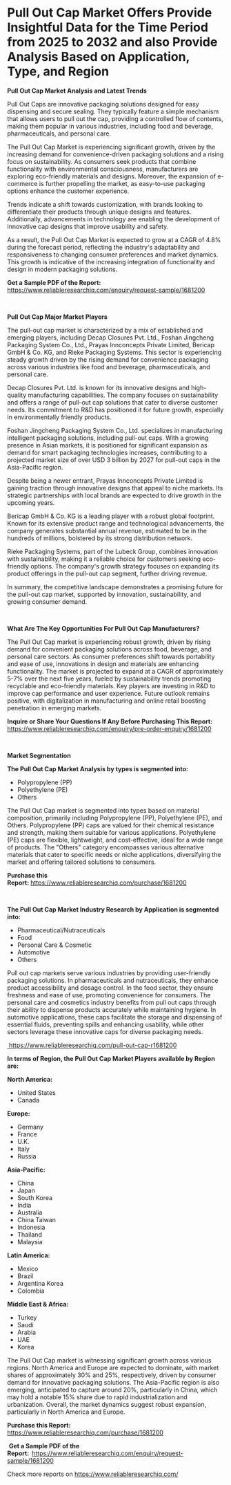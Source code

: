 <p><h1>Pull Out Cap Market Offers Provide Insightful Data for the Time Period from 2025 to 2032 and also Provide Analysis Based on Application, Type, and Region</h1></p><p><strong>Pull Out Cap Market Analysis and Latest Trends</strong></p>
<p><p>Pull Out Caps are innovative packaging solutions designed for easy dispensing and secure sealing. They typically feature a simple mechanism that allows users to pull out the cap, providing a controlled flow of contents, making them popular in various industries, including food and beverage, pharmaceuticals, and personal care.</p><p>The Pull Out Cap Market is experiencing significant growth, driven by the increasing demand for convenience-driven packaging solutions and a rising focus on sustainability. As consumers seek products that combine functionality with environmental consciousness, manufacturers are exploring eco-friendly materials and designs. Moreover, the expansion of e-commerce is further propelling the market, as easy-to-use packaging options enhance the customer experience.</p><p>Trends indicate a shift towards customization, with brands looking to differentiate their products through unique designs and features. Additionally, advancements in technology are enabling the development of innovative cap designs that improve usability and safety.</p><p>As a result, the Pull Out Cap Market is expected to grow at a CAGR of 4.8% during the forecast period, reflecting the industry's adaptability and responsiveness to changing consumer preferences and market dynamics. This growth is indicative of the increasing integration of functionality and design in modern packaging solutions.</p></p>
<p><strong>Get a Sample PDF of the Report:&nbsp;</strong> <a href="https://www.reliableresearchiq.com/enquiry/request-sample/1681200?utm_campaign=2293&utm_medium=2&utm_source=Github&utm_content=ia&utm_term=24032025&utm_id=pull-out-cap">https://www.reliableresearchiq.com/enquiry/request-sample/1681200</a></p>
<p>&nbsp;</p>
<p><strong>Pull Out Cap Major Market Players</strong></p>
<p><p>The pull-out cap market is characterized by a mix of established and emerging players, including Decap Closures Pvt. Ltd., Foshan Jingcheng Packaging System Co., Ltd., Prayas Innconcepts Private Limited, Bericap GmbH & Co. KG, and Rieke Packaging Systems. This sector is experiencing steady growth driven by the rising demand for convenience packaging across various industries like food and beverage, pharmaceuticals, and personal care.</p><p>Decap Closures Pvt. Ltd. is known for its innovative designs and high-quality manufacturing capabilities. The company focuses on sustainability and offers a range of pull-out cap solutions that cater to diverse customer needs. Its commitment to R&D has positioned it for future growth, especially in environmentally friendly products.</p><p>Foshan Jingcheng Packaging System Co., Ltd. specializes in manufacturing intelligent packaging solutions, including pull-out caps. With a growing presence in Asian markets, it is positioned for significant expansion as demand for smart packaging technologies increases, contributing to a projected market size of over USD 3 billion by 2027 for pull-out caps in the Asia-Pacific region.</p><p>Despite being a newer entrant, Prayas Innconcepts Private Limited is gaining traction through innovative designs that appeal to niche markets. Its strategic partnerships with local brands are expected to drive growth in the upcoming years.</p><p>Bericap GmbH & Co. KG is a leading player with a robust global footprint. Known for its extensive product range and technological advancements, the company generates substantial annual revenue, estimated to be in the hundreds of millions, bolstered by its strong distribution network.</p><p>Rieke Packaging Systems, part of the Lubeck Group, combines innovation with sustainability, making it a reliable choice for customers seeking eco-friendly options. The company's growth strategy focuses on expanding its product offerings in the pull-out cap segment, further driving revenue. </p><p>In summary, the competitive landscape demonstrates a promising future for the pull-out cap market, supported by innovation, sustainability, and growing consumer demand.</p></p>
<p>&nbsp;</p>
<p><strong>What Are The Key Opportunities For Pull Out Cap Manufacturers?</strong></p>
<p><p>The Pull Out Cap market is experiencing robust growth, driven by rising demand for convenient packaging solutions across food, beverage, and personal care sectors. As consumer preferences shift towards portability and ease of use, innovations in design and materials are enhancing functionality. The market is projected to expand at a CAGR of approximately 5-7% over the next five years, fueled by sustainability trends promoting recyclable and eco-friendly materials. Key players are investing in R&D to improve cap performance and user experience. Future outlook remains positive, with digitalization in manufacturing and online retail boosting penetration in emerging markets.</p></p>
<p><strong>Inquire or Share Your Questions If Any Before Purchasing This Report:</strong> <a href="https://www.reliableresearchiq.com/enquiry/pre-order-enquiry/1681200?utm_campaign=2293&utm_medium=2&utm_source=Github&utm_content=ia&utm_term=24032025&utm_id=pull-out-cap">https://www.reliableresearchiq.com/enquiry/pre-order-enquiry/1681200</a></p>
<p>&nbsp;</p>
<p><strong>Market Segmentation</strong></p>
<p><strong>The Pull Out Cap Market Analysis by types is segmented into:</strong></p>
<p><ul><li>Polypropylene (PP)</li><li>Polyethylene (PE)</li><li>Others</li></ul></p>
<p><p>The Pull Out Cap market is segmented into types based on material composition, primarily including Polypropylene (PP), Polyethylene (PE), and Others. Polypropylene (PP) caps are valued for their chemical resistance and strength, making them suitable for various applications. Polyethylene (PE) caps are flexible, lightweight, and cost-effective, ideal for a wide range of products. The "Others" category encompasses various alternative materials that cater to specific needs or niche applications, diversifying the market and offering tailored solutions to consumers.</p></p>
<p><strong>Purchase this Report:&nbsp;</strong><a href="https://www.reliableresearchiq.com/purchase/1681200?utm_campaign=2293&utm_medium=2&utm_source=Github&utm_content=ia&utm_term=24032025&utm_id=pull-out-cap">https://www.reliableresearchiq.com/purchase/1681200</a></p>
<p>&nbsp;</p>
<p><strong>The Pull Out Cap Market Industry Research by Application is segmented into:</strong></p>
<p><ul><li>Pharmaceutical/Nutraceuticals</li><li>Food</li><li>Personal Care & Cosmetic</li><li>Automotive</li><li>Others</li></ul></p>
<p><p>Pull out cap markets serve various industries by providing user-friendly packaging solutions. In pharmaceuticals and nutraceuticals, they enhance product accessibility and dosage control. In the food sector, they ensure freshness and ease of use, promoting convenience for consumers. The personal care and cosmetics industry benefits from pull out caps through their ability to dispense products accurately while maintaining hygiene. In automotive applications, these caps facilitate the storage and dispensing of essential fluids, preventing spills and enhancing usability, while other sectors leverage these innovative caps for diverse packaging needs.</p></p>
<p><a href="https://www.reliableresearchiq.com/pull-out-cap-r1681200?utm_campaign=2293&utm_medium=2&utm_source=Github&utm_content=ia&utm_term=24032025&utm_id=pull-out-cap">&nbsp;https://www.reliableresearchiq.com/pull-out-cap-r1681200</a></p>
<p><strong>In terms of Region, the Pull Out Cap Market Players available by Region are:</strong></p>
<p>
    <p> <strong> North America: </strong>
        <ul>
            <li>United States</li>
            <li>Canada</li>
        </ul>
        </p> 
    <p> <strong> Europe: </strong>
        <ul>
            <li>Germany</li>
            <li>France</li>
            <li>U.K.</li>
            <li>Italy</li>
            <li>Russia</li>
        </ul>
        </p> 
    <p> <strong> Asia-Pacific: </strong>
        <ul>
            <li>China</li>
            <li>Japan</li>
            <li>South Korea</li>
            <li>India</li>
            <li>Australia</li>
            <li>China Taiwan</li>
            <li>Indonesia</li>
            <li>Thailand</li>
            <li>Malaysia</li>
        </ul>
        </p> 
    <p> <strong> Latin America: </strong>
        <ul>
            <li>Mexico</li>
            <li>Brazil</li>
            <li>Argentina Korea</li>
            <li>Colombia</li>
        </ul>
        </p> 
    <p> <strong> Middle East & Africa: </strong>
        <ul>
            <li>Turkey</li>
            <li>Saudi</li>
            <li>Arabia</li>
            <li>UAE</li>
            <li>Korea</li>
        </ul>
    </p>
    </p>
<p><p>The Pull Out Cap market is witnessing significant growth across various regions. North America and Europe are expected to dominate, with market shares of approximately 30% and 25%, respectively, driven by consumer demand for innovative packaging solutions. The Asia-Pacific region is also emerging, anticipated to capture around 20%, particularly in China, which may hold a notable 15% share due to rapid industrialization and urbanization. Overall, the market dynamics suggest robust expansion, particularly in North America and Europe.</p></p>
<p><strong>Purchase this Report: </strong><a href="https://www.reliableresearchiq.com/purchase/1681200?utm_campaign=2293&utm_medium=2&utm_source=Github&utm_content=ia&utm_term=24032025&utm_id=pull-out-cap">https://www.reliableresearchiq.com/purchase/1681200</a></p>
<p>&nbsp;<strong>Get a Sample PDF of the Report:&nbsp;&nbsp;</strong><a href="https://www.reliableresearchiq.com/enquiry/request-sample/1681200?utm_campaign=2293&utm_medium=2&utm_source=Github&utm_content=ia&utm_term=24032025&utm_id=pull-out-cap">https://www.reliableresearchiq.com/enquiry/request-sample/1681200</a></p>
<p><strong></strong></p>
<p>Check more reports on <a href="https://www.reliableresearchiq.com/?utm_campaign=2293&utm_medium=2&utm_source=Github&utm_content=ia&utm_term=24032025&utm_id=pull-out-cap">https://www.reliableresearchiq.com/</a></p>